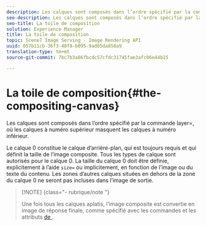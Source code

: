 ```yaml
---
description: Les calques sont composés dans l’ordre spécifié par la commande layer=, où les calques à numéro supérieur masquent les calques à numéro inférieur.
seo-description: Les calques sont composés dans l’ordre spécifié par la commande layer=, où les calques à numéro supérieur masquent les calques à numéro inférieur.
seo-title: La toile de composition
solution: Experience Manager
title: La toile de composition
topic: Scene7 Image Serving - Image Rendering API
uuid: 057b11cb-36f3-40f8-b095-9ad05da858a9
translation-type: tm+mt
source-git-commit: 7bc7b3a86fbcdc57cfdc31745fae3afc06e44b15

---
```



# La toile de composition{#the-compositing-canvas}

Les calques sont composés dans l’ordre spécifié par la commande layer=, où les calques à numéro supérieur masquent les calques à numéro inférieur.

Le calque 0 constitue le calque d’arrière-plan, qui est toujours requis et qui définit la taille de l’image composite. Tous les types de calque sont autorisés pour le calque 0. La taille du calque 0 doit être définie, explicitement à l’aide `size=` ou implicitement, en fonction de l’image ou du texte du contenu. Les zones d’autres calques situées en dehors de la zone du calque 0 ne seront pas incluses dans l’image de sortie.

>[!NOTE] {class=&quot;- rubrique/note &quot;}
>
>Une fois tous les calques aplatis, l’image composite est convertie en image de réponse finale, comme spécifié avec les commandes et les attributs [de ](../../../../../../is-api/http-ref/image-serving-api-ref/c-http-protocol-reference/c-syntax-and-features/c-command-overview/r-view-commands-and-attributes.md#reference-8b3d637d080a47a4ba669a7f0de2ba90).

